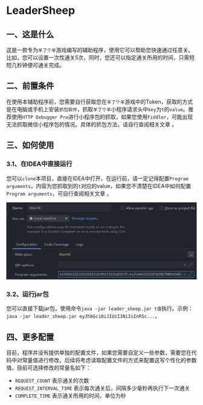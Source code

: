 # LeaderSheep
## 一、这是什么

这是一款专为`羊了个羊`游戏编写的辅助程序，使用它可以帮助您快速通过任意关。比如，您可以设置一次性通关5次，同时，您还可以指定通关所用的时间，只需短短几秒钟便可通关完成。

## 二、前置条件

在使用本辅助程序前，您需要自行获取您在`羊了个羊`游戏中的Token，获取的方式是在电脑或手机上安装`抓包软件`，抓取`羊了个羊`小程序请求头中`key`为`t`的`value`。推荐使用`HTTP Debugger Pro`进行小程序包的抓取，如果您使用`Fiddler`，可能出现无法抓取微信小程序包的情况。具体的抓包方法，请自行查阅相关文章 。

## 三、如何使用

### 3.1、在IDEA中直接运行

您可以`clone`本项目，直接在IDEA中打开，在运行前，请一定记得配置`Program arguments`，内容为您抓取到的`t`对应的value，如果您不清楚在IDEA中如何配置`Program arguments`，可自行查阅相关文章 。

![image-20220918002057497](.\img\image-20220918002057497.png)

### 3.2、运行jar包

您可以直接下载jar包，使用命令`java -jar leader_sheep.jar t值`执行。示例：`java -jar leader_sheep.jar eyJhbGciOiJIUzI1NiIsInR5c...`。

## 四、更多配置

目前，程序并没有提供单独的配置文件，如果您需要自定义一些参数，需要您在代码中对常量值进行修改。后续将考虑读取配置文件的方式来配置这写个性化的参数值。目前可选择修改的常量名如下：

- `REQUEST_COUNT` 表示通关的次数
- `REQUEST_INTERVAL_TIME` 表示每次通关后，间隔多少毫秒再执行下一次通关
- `COMPLETE_TIME` 表示通关所用的时间，单位为秒
